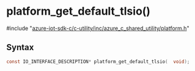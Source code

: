 # platform_get_default_tlsio()

\#include "[azure-iot-sdk-c/c-utility/inc/azure_c_shared_utility/platform.h](../iot-c-ref-platform-h.md)"  

## Syntax

```C
const IO_INTERFACE_DESCRIPTION* platform_get_default_tlsio(  void);
```

